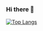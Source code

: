 ### Hi there 👋


<!-- **codingXllama/codingxllama** is a ✨ _special_ ✨ repository because its `README.md` (this file) appears on your GitHub profile. -->

<!-- Here are some ideas to get you started: -->

<!--- 🔭 I’m currently working on Flutter Mobile App-->
<!--- 🌱 I’m currently learning Flutter and WPF. -->
<!-- - 💬 Ask me about  -->
<!-- - 📫 How to reach me: ... -->
<!-- - ⚡ Fun fact: ... -->

<!-- 
[![Anurag's GitHub stats](https://github-readme-stats.vercel.app/api?username=codingxllama)](https://github.com/anuraghazra/github-readme-stats) -->
<!-- ![Anurag's GitHub stats](https://github-readme-stats.vercel.app/api?username=codingxllama&hide=contribs,prs)
![Anurag's GitHub stats](https://github-readme-stats.vercel.app/api?username=codingxllama&show_icons=true)
![Anurag's GitHub stats](https://github-readme-stats.vercel.app/api?username=codingxllama&show_icons=true&theme=transparent) -->

<!-- ![Anurag's GitHub stats](https://github-readme-stats.vercel.app/api?username=codingxllama&show_icons=true&theme=react)
<br>
<br> -->
[![Top Langs](https://github-readme-stats.vercel.app/api/top-langs/?username=codingxllama&layout=compact)](https://github.com/anuraghazra/github-readme-stats)


